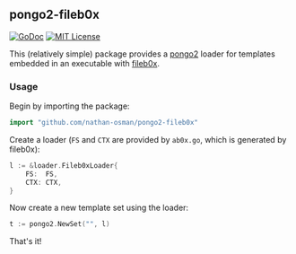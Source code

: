 ## pongo2-fileb0x

[![GoDoc](https://godoc.org/github.com/nathan-osman/pongo2-fileb0x?status.svg)](https://godoc.org/github.com/nathan-osman/pongo2-fileb0x)
[![MIT License](http://img.shields.io/badge/license-MIT-9370d8.svg?style=flat)](http://opensource.org/licenses/MIT)

This (relatively simple) package provides a [pongo2](https://github.com/flosch/pongo2) loader for templates embedded in an executable with [fileb0x](https://github.com/UnnoTed/fileb0x).

### Usage

Begin by importing the package:

```go
import "github.com/nathan-osman/pongo2-fileb0x"
```

Create a loader (`FS` and `CTX` are provided by `ab0x.go`, which is generated by fileb0x):

```go
l := &loader.Fileb0xLoader{
    FS:  FS,
    CTX: CTX,
}

```

Now create a new template set using the loader:

```go
t := pongo2.NewSet("", l)
```

That's it!
